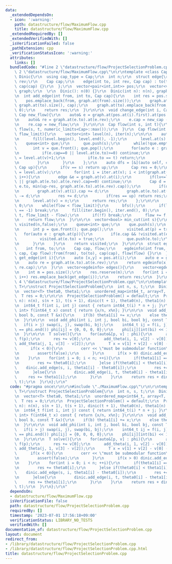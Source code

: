 ```yaml
---
data:
  _extendedDependsOn:
  - icon: ':warning:'
    path: datastructure/flow/MaximumFlow.cpp
    title: datastructure/flow/MaximumFlow.cpp
  _extendedRequiredBy: []
  _extendedVerifiedWith: []
  _isVerificationFailed: false
  _pathExtension: cpp
  _verificationStatusIcon: ':warning:'
  attributes:
    links: []
  bundledCode: "#line 2 \"datastructure/flow/ProjectSelectionProblem.cpp\"\n\r\n#line\
    \ 2 \"datastructure/flow/MaximumFlow.cpp\"\n\r\ntemplate <class Cap>\r\nstruct\
    \ Dinic{\r\n  using cap_type = Cap;\r\n  int n;\r\n  struct edge{\r\n    int to,\
    \ rev;\r\n    Cap cap;\r\n    edge(int to, int rev, Cap cap) : to(to), rev(rev),\
    \ cap(cap) {}\r\n  };\r\n  vector<pair<int,int>> pos;\r\n  vector<vector<edge>>\
    \ graph;\r\n  \r\n  Dinic(): n(0) {}\r\n  Dinic(int n): n(n), graph(n) {}\r\n\r\
    \n  int add_edge(int from, int to, Cap cap){\r\n    int res = pos.size();\r\n\
    \    pos.emplace_back(from, graph.at(from).size());\r\n    graph.at(from).emplace_back(to,\
    \ graph.at(to).size(), cap);\r\n    graph.at(to).emplace_back(from, graph.at(from).size()-1,\
    \ 0);\r\n    return res;\r\n  }\r\n\r\n  void change_edge(int i, Cap new_cap,\
    \ Cap new_flow){\r\n    auto& e = graph.at(pos.at(i).first).at(pos.at(i).second);\r\
    \n    auto& re = graph.at(e.to).at(e.rev);\r\n    e.cap = new_cap - new_flow;\r\
    \n    re.cap = new_flow;\r\n  }\r\n\r\n  Cap flow(int s, int t){\r\n    return\
    \ flow(s, t, numeric_limits<Cap>::max());\r\n  }\r\n  Cap flow(int s, int t, Cap\
    \ flow_limit){\r\n    vector<int> level(n), iter(n);\r\n\r\n    auto bfs = [&](){\r\
    \n      fill(level.begin(), level.end(), -1);\r\n      level.at(s) = 0;\r\n  \
    \    queue<int> que;\r\n      que.push(s);\r\n      while(!que.empty()){\r\n \
    \       int v = que.front(); que.pop();\r\n        for(auto e : graph.at(v)){\r\
    \n          if(e.cap==0 || level.at(e.to)>=0) continue;\r\n          level.at(e.to)\
    \ = level.at(v)+1;\r\n          if(e.to == t) return;\r\n          que.push(e.to);\r\
    \n        }\r\n      }\r\n    };\r\n    auto dfs = [&](auto self, const int v,\
    \ Cap up){\r\n      if(v == s) return up;\r\n      Cap res = 0;\r\n      int lv\
    \ = level.at(v);\r\n      for(int i = iter.at(v); i < int(graph.at(v).size());\
    \ i++){\r\n        edge &e = graph.at(v).at(i);\r\n        if(lv<=level.at(e.to)\
    \ || graph.at(e.to).at(e.rev).cap==0) continue;\r\n        Cap d = self(self,\
    \ e.to, min(up-res, graph.at(e.to).at(e.rev).cap));\r\n        if(d <= 0) continue;\r\
    \n        graph.at(v).at(i).cap += d;\r\n        graph.at(e.to).at(e.rev).cap\
    \ -= d;\r\n        res += d;\r\n        if(res == up) return res;\r\n      }\r\
    \n      level.at(v) = n;\r\n      return res;\r\n    };\r\n\r\n    Cap flow =\
    \ 0;\r\n    while(flow < flow_limit){\r\n      bfs();\r\n      if(level.at(t)\
    \ == -1) break;\r\n      fill(iter.begin(), iter.end(), 0);\r\n      Cap f = dfs(dfs,\
    \ t, flow_limit - flow);\r\n      if(!f) break;\r\n      flow += f;\r\n    }\r\
    \n    return flow;\r\n  }\r\n\r\n  vector<bool> min_cut(int s){\r\n    vector<bool>\
    \ visited(n,false);\r\n    queue<int> que;\r\n    que.push(s);\r\n    while(!que.empty()){\r\
    \n      int p = que.front(); que.pop();\r\n      visited.at(p) = true;\r\n   \
    \   for(auto e : graph.at(p)){\r\n        if(e.cap && !visited.at(e.to)){\r\n\
    \          visited.at(e.to) = true;\r\n          que.push(e.to);\r\n        }\r\
    \n      }\r\n    }\r\n    return visited;\r\n  }\r\n\r\n  struct egdeinfo{\r\n\
    \    int from, to;\r\n    Cap cap, flow;\r\n    egdeinfo(int from, int to, Cap\
    \ cap, Cap flow):from(from), to(to), cap(cap), flow(flow) {}\r\n  };\r\n  egdeinfo\
    \ get_edge(int i){\r\n    auto [x,y] = pos.at(i);\r\n    auto e = graph.at(x).at(y);\r\
    \n    auto re = graph.at(e.to).at(e.rev);\r\n    return egdeinfo(x, e.to, e.cap+re.cap,\
    \ re.cap);\r\n  }\r\n  vector<egdeinfo> edges(){\r\n    vector<egdeinfo> res;\r\
    \n    int m = pos.size();\r\n    res.reserve(m);\r\n    for(int i = 0; i < m;\
    \ i++) res.emplace_back(get_edge(i));\r\n    return res;\r\n  }\r\n};\r\n#line\
    \ 4 \"datastructure/flow/ProjectSelectionProblem.cpp\"\n\r\ntemplate<typename\
    \ T>\r\nstruct ProjectSelectionProblem{\r\n  int n, s, t;\r\n  Dinic<T> dinic;\r\
    \n  vector<T> theta0, theta1;\r\n  unordered_map<int64_t, array<T, 4>> phi;\r\n\
    \  T res = 0;\r\n\r\n  ProjectSelectionProblem() = default;\r\n  ProjectSelectionProblem(int\
    \ n): n(n), s(n + 1), t(s + 1), dinic(t + 1), theta0(n), theta1(n) {}\r\n\r\n\r\
    \n  int64_t f(int i, int j) const { return int64_t(i) * n + j; }\r\n  pair<int,\
    \ int> f(int64_t x) const { return {x/n, x%n}; }\r\n\r\n  void add_theta(int i,\
    \ bool b, const T &x){\r\n    if(b) theta1[i] += x;\r\n    else theta0[i] += x;\r\
    \n  }\r\n\r\n  void add_phi(int i, int j, bool bi, bool bj, const T &x){\r\n \
    \   if(i > j) swap(i, j), swap(bi, bj);\r\n    int64_t ij = f(i, j);\r\n    if(phi.find(ij)\
    \ == phi.end()) phi[ij] = {0, 0, 0, 0};\r\n    phi[ij][int(bi) << 1 | bj] += x;\r\
    \n  }\r\n\r\n  T solve(){\r\n    for(auto&[p, v] : phi){\r\n      auto[i, j] =\
    \ f(p);\r\n      res += v[0];\r\n      add_theta(i, 1, v[2] - v[0]);\r\n     \
    \ add_theta(j, 1, v[3] - v[2]);\r\n      T x = v[1] + v[2] - v[0] - v[3];\r\n\
    \      if(x < 0){\r\n        cerr << \"must be submodular function\" << endl;\r\
    \n        assert(false);\r\n      }\r\n      if(x > 0) dinic.add_edge(i, j, x);\r\
    \n    }\r\n    for(int i = 0; i < n; ++i){\r\n      if(theta1[i] == theta0[i]){\r\
    \n        res += theta0[i];\r\n      }else if(theta0[i] < theta1[i]){\r\n    \
    \    dinic.add_edge(s, i, theta1[i] - theta0[i]);\r\n        res += theta0[i];\r\
    \n      }else{\r\n        dinic.add_edge(i, t, theta0[i] - theta1[i]);\r\n   \
    \     res += theta1[i];\r\n      }\r\n    }\r\n    return res + dinic.flow(s,\
    \ t);\r\n  }\r\n};\r\n"
  code: "#pragma once\r\n\r\n#include \"./MaximumFlow.cpp\"\r\n\r\ntemplate<typename\
    \ T>\r\nstruct ProjectSelectionProblem{\r\n  int n, s, t;\r\n  Dinic<T> dinic;\r\
    \n  vector<T> theta0, theta1;\r\n  unordered_map<int64_t, array<T, 4>> phi;\r\n\
    \  T res = 0;\r\n\r\n  ProjectSelectionProblem() = default;\r\n  ProjectSelectionProblem(int\
    \ n): n(n), s(n + 1), t(s + 1), dinic(t + 1), theta0(n), theta1(n) {}\r\n\r\n\r\
    \n  int64_t f(int i, int j) const { return int64_t(i) * n + j; }\r\n  pair<int,\
    \ int> f(int64_t x) const { return {x/n, x%n}; }\r\n\r\n  void add_theta(int i,\
    \ bool b, const T &x){\r\n    if(b) theta1[i] += x;\r\n    else theta0[i] += x;\r\
    \n  }\r\n\r\n  void add_phi(int i, int j, bool bi, bool bj, const T &x){\r\n \
    \   if(i > j) swap(i, j), swap(bi, bj);\r\n    int64_t ij = f(i, j);\r\n    if(phi.find(ij)\
    \ == phi.end()) phi[ij] = {0, 0, 0, 0};\r\n    phi[ij][int(bi) << 1 | bj] += x;\r\
    \n  }\r\n\r\n  T solve(){\r\n    for(auto&[p, v] : phi){\r\n      auto[i, j] =\
    \ f(p);\r\n      res += v[0];\r\n      add_theta(i, 1, v[2] - v[0]);\r\n     \
    \ add_theta(j, 1, v[3] - v[2]);\r\n      T x = v[1] + v[2] - v[0] - v[3];\r\n\
    \      if(x < 0){\r\n        cerr << \"must be submodular function\" << endl;\r\
    \n        assert(false);\r\n      }\r\n      if(x > 0) dinic.add_edge(i, j, x);\r\
    \n    }\r\n    for(int i = 0; i < n; ++i){\r\n      if(theta1[i] == theta0[i]){\r\
    \n        res += theta0[i];\r\n      }else if(theta0[i] < theta1[i]){\r\n    \
    \    dinic.add_edge(s, i, theta1[i] - theta0[i]);\r\n        res += theta0[i];\r\
    \n      }else{\r\n        dinic.add_edge(i, t, theta0[i] - theta1[i]);\r\n   \
    \     res += theta1[i];\r\n      }\r\n    }\r\n    return res + dinic.flow(s,\
    \ t);\r\n  }\r\n};\r\n"
  dependsOn:
  - datastructure/flow/MaximumFlow.cpp
  isVerificationFile: false
  path: datastructure/flow/ProjectSelectionProblem.cpp
  requiredBy: []
  timestamp: '2023-07-01 17:56:18+09:00'
  verificationStatus: LIBRARY_NO_TESTS
  verifiedWith: []
documentation_of: datastructure/flow/ProjectSelectionProblem.cpp
layout: document
redirect_from:
- /library/datastructure/flow/ProjectSelectionProblem.cpp
- /library/datastructure/flow/ProjectSelectionProblem.cpp.html
title: datastructure/flow/ProjectSelectionProblem.cpp
---
```

